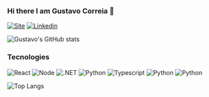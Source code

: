 ### Hi there I am Gustavo Correia 👋

[![Site](https://img.shields.io/website?label=gustavocsantos.com&style=for-the-badge&url=https://gustavoxky.github.io/me)](https://gustavoxky.github.io/me)
[![Linkedin](https://img.shields.io/badge/LinkedIn-0077B5?style=for-the-badge&logo=linkedin&logoColor=white)](https://www.linkedin.com/in/gustavo-correia-dos-santos-6039641a6/)

![Gustavo's GitHub stats](https://github-readme-stats.vercel.app/api?username=Gustavoxky&show_icons=true&theme=dark)

### Tecnologies 
<div style="display: inline_block><br/>

  <img align="center" alt="Typescript" src="https://img.shields.io/badge/TypeScript-007ACC?style=for-the-badge&logo=typescript&logoColor=white"/>
  <img align="center" alt="React" src="https://img.shields.io/badge/React-20232A?style=for-the-badge&logo=react&logoColor=61DAFB"/>
  <img align="center" alt="Node" src="https://img.shields.io/badge/Node.js-43853D?style=for-the-badge&logo=node.js&logoColor=white"/>
  <img align="center" alt=".NET" src="https://img.shields.io/badge/.NET-5C2D91?style=for-the-badge&logo=.net&logoColor=white"/>
  <img align="center" alt="Python" src="https://img.shields.io/badge/Python-3776AB?style=for-the-badge&logo=python&logoColor=white"/>
  <img align="center" alt="Typescript" src="https://img.shields.io/badge/TypeScript-007ACC?style=for-the-badge&logo=typescript&logoColor=white"/>
  <img align="center" alt="Python" src="https://img.shields.io/badge/Flutter-02569B?style=for-the-badge&logo=flutter&logoColor=white"/>
  <img align="center" alt="Python" src="https://img.shields.io/badge/Java-ED8B00?style=for-the-badge&logo=openjdk&logoColor=white"/>



  </div>

  ![Top Langs](https://github-readme-stats.vercel.app/api/top-langs/?username=Gustavoxky&hide_progress=true&layout=donut-vertical)

